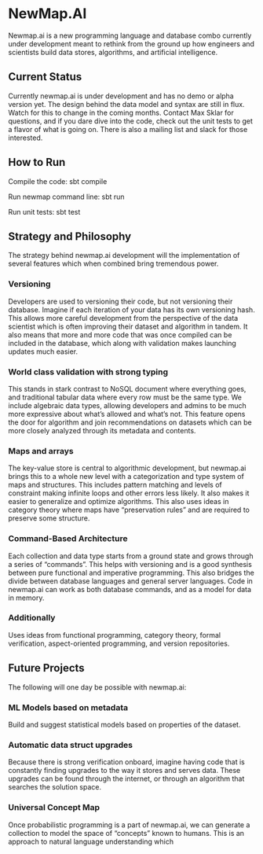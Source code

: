 # NewMap.AI

Newmap.ai is a new programming language and database combo currently under development meant to rethink from the ground up how engineers and scientists build data stores, algorithms, and artificial intelligence.

## Current Status

Currently newmap.ai is under development and has no demo or alpha version yet. The design behind the data model and syntax are still in flux. Watch for this to change in the coming months. Contact Max Sklar for questions, and if you dare dive into the code, check out the unit tests to get a flavor of what is going on. There is also a mailing list and slack for those interested.

## How to Run

Compile the code:
sbt compile

Run newmap command line:
sbt run

Run unit tests:
sbt test

## Strategy and Philosophy

The strategy behind newmap.ai development will the implementation of several features which when combined bring tremendous power.

### Versioning
Developers are used to versioning their code, but not versioning their database. Imagine if each iteration of your data has its own versioning hash. This allows more careful development from the perspective of the data scientist which is often improving their dataset and algorithm in tandem. It also means that more and more code that was once compiled can be included in the database, which along with validation makes launching updates much easier.

### World class validation with strong typing
This stands in stark contrast to NoSQL document where everything goes, and traditional tabular data where every row must be the same type. We include algebraic data types, allowing developers and admins to be much more expressive about what’s allowed and what’s not. This feature opens the door for algorithm and join recommendations on datasets which can be more closely analyzed through its metadata and contents.


### Maps and arrays
The key-value store is central to algorithmic development, but newmap.ai brings this to a whole new level with a categorization and type system of maps and structures. This includes pattern matching and levels of constraint making infinite loops and other errors less likely. It also makes it easier to generalize and optimize algorithms.
This also uses ideas in category theory where maps have “preservation rules” and are required to preserve some structure.

### Command-Based Architecture
Each collection and data type starts from a ground state and grows through a series of “commands”. This helps with versioning and is a good synthesis between pure functional and imperative programming. This also bridges the divide between database languages and general server languages. Code in newmap.ai can work as both database commands, and as a model for data in memory.

### Additionally
Uses ideas from functional programming, category theory, formal verification, aspect-oriented programming, and version repositories.

## Future Projects

The following will one day be possible with newmap.ai:

### ML Models based on metadata
Build and suggest statistical models based on properties of the dataset.

### Automatic data struct upgrades
Because there is strong verification onboard, imagine having code that is constantly finding upgrades to the way it stores and serves data. These upgrades can be found through the internet, or through an algorithm that searches the solution space.

### Universal Concept Map
Once probabilistic programming is a part of newmap.ai, we can generate a collection to model the space of “concepts” known to humans. This is an approach to natural language understanding which 
